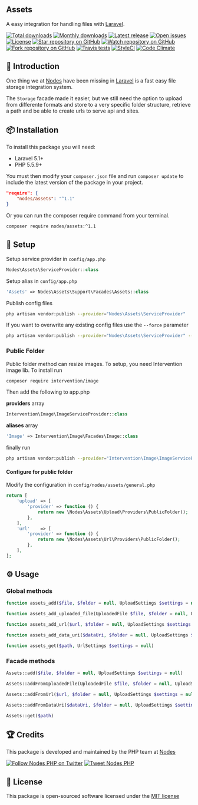 ## Assets

A easy integration for handling files with [Laravel](http://laravel.com/docs).

[![Total downloads](https://img.shields.io/packagist/dt/nodes/assets.svg)](https://packagist.org/packages/nodes/assets)
[![Monthly downloads](https://img.shields.io/packagist/dm/nodes/assets.svg)](https://packagist.org/packages/nodes/assets)
[![Latest release](https://img.shields.io/packagist/v/nodes/assets.svg)](https://packagist.org/packages/nodes/assets)
[![Open issues](https://img.shields.io/github/issues/nodes-php/assets.svg)](https://github.com/nodes-php/assets/issues)
[![License](https://img.shields.io/packagist/l/nodes/assets.svg)](https://packagist.org/packages/nodes/assets)
[![Star repository on GitHub](https://img.shields.io/github/stars/nodes-php/assets.svg?style=social&label=Star)](https://github.com/nodes-php/assets/stargazers)
[![Watch repository on GitHub](https://img.shields.io/github/watchers/nodes-php/assets.svg?style=social&label=Watch)](https://github.com/nodes-php/assets/watchers)
[![Fork repository on GitHub](https://img.shields.io/github/forks/nodes-php/assets.svg?style=social&label=Fork)](https://github.com/nodes-php/assets/network)
[![Travis tests](https://img.shields.io/travis/nodes-php/assets.svg)](https://travis-ci.org/nodes-php/assets)
[![StyleCI](https://styleci.io/repos/45786087/shield)](https://styleci.io/repos/45786087)
[![Code Climate](https://codeclimate.com/github/nodes-php/assets/badges/gpa.svg)](https://codeclimate.com/github/nodes-php/assets)

## 📝 Introduction

One thing we at [Nodes](http://nodesagency.com) have been missing in [Laravel](http://laravel.com/docs) is a fast easy file storage integration system.

The `Storage` facade made it easier, but we still need the option to upload from differente formats and store to a very specific folder structure, retrieve a path and be able to create urls to serve api and sites.

## 📦 Installation

To install this package you will need:

* Laravel 5.1+
* PHP 5.5.9+

You must then modify your `composer.json` file and run `composer update` to include the latest version of the package in your project.

```json
"require": {
    "nodes/assets": "^1.1"
}
```

Or you can run the composer require command from your terminal.

```bash
composer require nodes/assets:^1.1
```

## 🔧 Setup

Setup service provider in `config/app.php`

```php
Nodes\Assets\ServiceProvider::class
```

Setup alias in `config/app.php`

```php
'Assets' => Nodes\Assets\Support\Facades\Assets::class
```

Publish config files

```bash
php artisan vendor:publish --provider="Nodes\Assets\ServiceProvider"
```

If you want to overwrite any existing config files use the `--force` parameter

```bash
php artisan vendor:publish --provider="Nodes\Assets\ServiceProvider" --force
```

### Public Folder

Public folder method can resize images. To setup, you need Intervention image lib. To install run

```bash
composer require intervention/image
```

Then add the following to app.php

**providers** array
```php
Intervention\Image\ImageServiceProvider::class
```

**aliases** array
```php
'Image' => Intervention\Image\Facades\Image::class
```

finally run
```bash
php artisan vendor:publish --provider="Intervention\Image\ImageServiceProviderLaravel5"
```

#### Configure for public folder
Modify the configuration in `config/nodes/assets/general.php`
```php
return [
    'upload' => [
        'provider' => function () {
            return new \Nodes\Assets\Upload\Providers\PublicFolder();
        },
    ],
    'url'    => [
        'provider' => function () {
            return new \Nodes\Assets\Url\Providers\PublicFolder();
        },
    ],
];
```


## ⚙ Usage

### Global methods

```php
function assets_add($file, $folder = null, UploadSettings $settings = null)
```

```php
function assets_add_uploaded_file(UploadedFile $file, $folder = null, UploadSettings $settings = null)
```

```php
function assets_add_url($url, $folder = null, UploadSettings $settings = null)
```

```php
function assets_add_data_uri($dataUri, $folder = null, UploadSettings $settings = null)
```

```php
function assets_get($path, UrlSettings $settings = null)
```

### Facade methods

```php
Assets::add($file, $folder = null, UploadSettings $settings = null)
```

```php
Assets::addFromUploadedFile(UploadedFile $file, $folder = null, UploadSettings $settings = null)
```

```php
Assets::addFromUrl($url, $folder = null, UploadSettings $settings = null)
```

```php
Assets::addFromDataUri($dataUri, $folder = null, UploadSettings $settings = null)
```

```php
Assets::get($path)
```

## 🏆 Credits

This package is developed and maintained by the PHP team at [Nodes](http://nodesagency.com)

[![Follow Nodes PHP on Twitter](https://img.shields.io/twitter/follow/nodesphp.svg?style=social)](https://twitter.com/nodesphp) [![Tweet Nodes PHP](https://img.shields.io/twitter/url/http/nodesphp.svg?style=social)](https://twitter.com/nodesphp)

## 📄 License

This package is open-sourced software licensed under the [MIT license](http://opensource.org/licenses/MIT)

